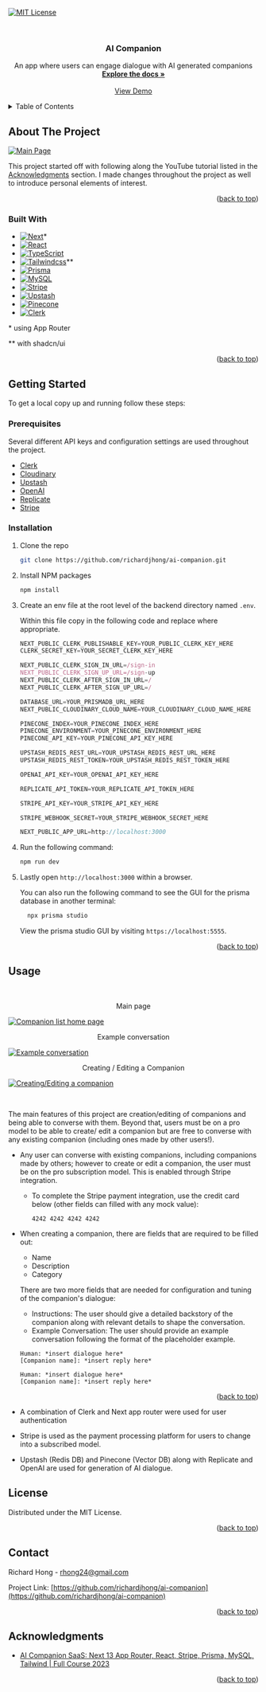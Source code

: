 <a name="readme-top"></a>

<!-- PROJECT SHIELDS -->

[![MIT License][license-shield]][license-url]

<!-- PROJECT LOGO -->
<br />
<div align="center">

<h3 align="center">AI Companion</h3>

  <p align="center">
    An app where users can engage dialogue with AI generated companions
    <br />
    <a href="https://github.com/richardjhong/ai-companion"><strong>Explore the docs »</strong></a>
    <br />
    <br />
    <a href="https://ai-companion-beta.vercel.app/">View Demo</a>
  </p>
</div>

<!-- TABLE OF CONTENTS -->
<details>
  <summary>Table of Contents</summary>
  <ol>
    <li>
      <a href="#about-the-project">About The Project</a>
      <ul>
        <li><a href="#built-with">Built With</a></li>
      </ul>
    </li>
    <li>
      <a href="#getting-started">Getting Started</a>
      <ul>
        <li><a href="#prerequisites">Prerequisites</a></li>
        <li><a href="#installation">Installation</a></li>
      </ul>
    </li>
    <li><a href="#usage">Usage</a></li>
    <li><a href="#license">License</a></li>
    <li><a href="#contact">Contact</a></li>
    <li><a href="#acknowledgments">Acknowledgments</a></li>
  </ol>
</details>

<!-- ABOUT THE PROJECT -->

## About The Project

[![Main Page][main-page]]()

This project started off with following along the YouTube tutorial listed in the <a href="#acknowledgments">Acknowledgments</a> section. I made changes throughout the project as well to introduce personal elements of interest.

<p align="right">(<a href="#readme-top">back to top</a>)</p>

### Built With

- [![Next][Next.js]][Next-url]*
- [![React][React]][React-url]
- [![TypeScript][TypeScript.js]][TypeScript-url]
- [![Tailwindcss][Tailwindcss]][Tailwindcss-url]**
- [![Prisma][Prisma]][Prisma-url]
- [![MySQL][MySQL]][MySQL-url]
- [![Stripe][Stripe]][Stripe-url]
- [![Upstash][Upstash]][Upstash-url]
- [![Pinecone][Pinecone]][Pinecone-url]
- [![Clerk][Clerk]][Clerk-url]


\* using App Router

\** with shadcn/ui

<p align="right">(<a href="#readme-top">back to top</a>)</p>

<!-- GETTING STARTED -->

## Getting Started

To get a local copy up and running follow these steps:

### Prerequisites

Several different API keys and configuration settings are used throughout the project. 

* [Clerk](https://clerk.com/)
* [Cloudinary](https://cloudinary.com/)
* [Upstash](https://upstash.com/)
* [OpenAI](https://platform.openai.com)
* [Replicate](https://replicate.com)
* [Stripe](https://dashboard.stripe.com/developers)

### Installation

1. Clone the repo
   ```sh
   git clone https://github.com/richardjhong/ai-companion.git
   ```
2. Install NPM packages
   ```sh
   npm install
   ```

3. Create an env file at the root level of the backend directory named `.env`.

   Within this file copy in the following code and replace where appropriate.

   ```js
   NEXT_PUBLIC_CLERK_PUBLISHABLE_KEY=YOUR_PUBLIC_CLERK_KEY_HERE
   CLERK_SECRET_KEY=YOUR_SECRET_CLERK_KEY_HERE
   
   NEXT_PUBLIC_CLERK_SIGN_IN_URL=/sign-in
   NEXT_PUBLIC_CLERK_SIGN_UP_URL=/sign-up
   NEXT_PUBLIC_CLERK_AFTER_SIGN_IN_URL=/
   NEXT_PUBLIC_CLERK_AFTER_SIGN_UP_URL=/
   
   DATABASE_URL=YOUR_PRISMADB_URL_HERE
   NEXT_PUBLIC_CLOUDINARY_CLOUD_NAME=YOUR_CLOUDINARY_CLOUD_NAME_HERE
   
   PINECONE_INDEX=YOUR_PINECONE_INDEX_HERE
   PINECONE_ENVIRONMENT=YOUR_PINECONE_ENVIRONMENT_HERE
   PINECONE_API_KEY=YOUR_PINECONE_API_KEY_HERE
   
   UPSTASH_REDIS_REST_URL=YOUR_UPSTASH_REDIS_REST_URL_HERE
   UPSTASH_REDIS_REST_TOKEN=YOUR_UPSTASH_REDIS_REST_TOKEN_HERE
   
   OPENAI_API_KEY=YOUR_OPENAI_API_KEY_HERE
   
   REPLICATE_API_TOKEN=YOUR_REPLICATE_API_TOKEN_HERE
   
   STRIPE_API_KEY=YOUR_STRIPE_API_KEY_HERE
   
   STRIPE_WEBHOOK_SECRET=YOUR_STRIPE_WEBHOOK_SECRET_HERE
   
   NEXT_PUBLIC_APP_URL=http://localhost:3000
   ```

4. Run the following command:
    ```sh
    npm run dev
    ```

5. Lastly open `http://localhost:3000` within a browser.

   You can also run the following command to see the GUI for the prisma database in another terminal:

   ```sh
     npx prisma studio
   ```

   View the prisma studio GUI by visiting `https://localhost:5555`.

<p align="right">(<a href="#readme-top">back to top</a>)</p>

<!-- USAGE EXAMPLES -->

## Usage

<br>

<p align="center">Main page</p>

[![Companion list home page][main-page]]()

<p align="center">Example conversation</p>

[![Example conversation][example-conversation]]()

<p align="center">Creating / Editing a Companion</p>

[![Creating/Editing a companion][create_edit-companion]]()

<br>

The main features of this project are creation/editing of companions and being able to converse with them. Beyond that, users must be on a pro model to be able to create/ edit a companion but are free to converse with any existing companion (including ones made by other users!).

* Any user can converse with existing companions, including companions made by others; however to create or edit a companion, the user must be on the pro subscription model. This is enabled through Stripe integration. 

  - To complete the Stripe payment integration, use the credit card below (other fields can filled with any mock value):
    ```text
    4242 4242 4242 4242
    ```

* When creating a companion, there are fields that are required to be filled out:
  - Name
  - Description
  - Category

  There are two more fields that are needed for configuration and tuning of the companion's dialogue:
  - Instructions: The user should give a detailed backstory of the companion along with relevant details to shape the conversation.
  - Example Conversation: The user should provide an example conversation following the format of the placeholder example. 

  ```text
  Human: *insert dialogue here*
  [Companion name]: *insert reply here*

  Human: *insert dialogue here*
  [Companion name]: *insert reply here*
  ```
<p align="right">(<a href="#readme-top">back to top</a>)</p>

* A combination of Clerk and Next app router were used for user authentication

* Stripe is used as the payment processing platform for users to change into a subscribed model. 

* Upstash (Redis DB) and Pinecone (Vector DB) along with Replicate and OpenAI are used for generation of AI dialogue.

<!-- LICENSE -->

## License

Distributed under the MIT License.

<p align="right">(<a href="#readme-top">back to top</a>)</p>

<!-- CONTACT -->

## Contact

Richard Hong - rhong24@gmail.com

Project Link: [https://github.com/richardjhong/ai-companion](https://github.com/richardjhong/ai-companion)

<p align="right">(<a href="#readme-top">back to top</a>)</p>

<!-- ACKNOWLEDGMENTS -->

## Acknowledgments

- [AI Companion SaaS: Next 13 App Router, React, Stripe, Prisma, MySQL, Tailwind | Full Course 2023](https://www.youtube.com/watch?v=PjYWpd7xkaM&ab_channel=CodeWithAntonio)
<p align="right">(<a href="#readme-top">back to top</a>)</p>

<!-- MARKDOWN LINKS & IMAGES -->
[license-shield]: https://img.shields.io/badge/License-MIT-yellow.svg
[license-url]: https://opensource.org/licenses/MIT
[linkedin-shield]: https://img.shields.io/badge/-LinkedIn-black.svg?style=for-the-badge&logo=linkedin&colorB=555
[linkedin-url]: https://linkedin.com/in/linkedin_username
[main-page]: ./public/main-page.png
[example-conversation]: ./public/example-conversation.png
[create_edit-companion]: ./public/create_edit-companion.png
[list-occasion_pending]: ./assets/list-occasion_pending.png
[list-occasion_completed]: ./assets/list-occasion_completed.png
[Next.js]: https://img.shields.io/badge/next.js-000000?style=for-the-badge&logo=nextdotjs&logoColor=white
[Next-url]: https://nextjs.org/
[React]: https://img.shields.io/badge/React-20232A?style=for-the-badge&logo=react&logoColor=61DAFB
[React-url]: https://reactjs.org/
[TypeScript.js]: https://img.shields.io/badge/TypeScript-blue?style=for-the-badge&logo=typescript&logoColor=white
[TypeScript-url]: https://www.typescriptlang.org/
[Tailwindcss]: https://img.shields.io/badge/tailwindcss-white?style=for-the-badge&logo=tailwindcss&logoColor=39BDF8&color=0B1120
[Tailwindcss-url]: https://tailwindcss.com/
[Prisma]: https://img.shields.io/badge/Prisma-%232D3748?style=for-the-badge&logo=Prisma
[Prisma-url]: https://www.prisma.io/
[MySQL]: https://img.shields.io/badge/MySQL-%234479A1?style=for-the-badge&logo=mysql&logoColor=%23FFFFFF
[MySQL-url]: https://www.mysql.com/
[Stripe]: https://img.shields.io/badge/Stripe-%23008CDD?style=for-the-badge&logo=stripe&logoColor=%23FFFFFF
[Stripe-url]: https://stripe.com  
[Upstash]: https://img.shields.io/badge/Upstash-%2300E9A3?style=for-the-badge&logo=upstash&logoColor=%23FFFFFF
[Upstash-url]: https://upstash.com/
[Pinecone]: https://img.shields.io/badge/pinecone-black
[Pinecone-url]: https://pinecone.io/
[Clerk]: https://img.shields.io/badge/clerk-black
[Clerk-url]: https://clerk.com/
